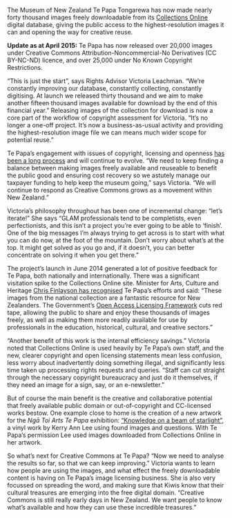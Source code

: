 <html><body><p>The Museum of New Zealand Te Papa Tongarewa has now made nearly forty thousand images freely downloadable from its <a title="Collections Online Te Papa" href="http://collections.tepapa.govt.nz/" target="_blank">Collections Online</a> digital database, giving the public access to the highest-resolution images it can and opening the way for creative reuse.



<strong>Update as at April 2015:</strong> Te Papa has now released over 20,000 images under Creative Commons Attribution-Noncommercial-No Derivatives (CC BY-NC-ND) licence, and over 25,000 under No Known Copyright Restrictions.



“This is just the start”, says Rights Advisor Victoria Leachman. “We’re constantly improving our database, constantly collecting, constantly digitising. At launch we released thirty thousand and we aim to make another fifteen thousand images available for download by the end of this financial year.” Releasing images of the collection for download is now a core part of the workflow of copyright assessment for Victoria. “It’s no longer a one-off project. It’s now a business-as-usual activity and providing the highest-resolution image file we can means much wider scope for potential reuse.”



Te Papa’s engagement with issues of copyright, licensing and openness <a href="http://creativecommons.org.nz/2012/08/te-papa-joins-the-commons/" target="_blank">has been a long process</a> and will continue to evolve. “We need to keep finding a balance between making images freely available and reuseable to benefit the public good and ensuring cost recovery so we astutely manage our taxpayer funding to help keep the museum going,” says Victoria. “We will continue to respond as Creative Commons grows as a movement within New Zealand.”



Victoria’s philosophy throughout has been one of incremental change: “let’s iterate!” She says “GLAM professionals tend to be completists, even perfectionists, and this isn’t a project you’re ever going to be able to ‘finish’. One of the big messages I’m always trying to get across is to start with what you can do now, at the foot of the mountain. Don’t worry about what’s at the top. It might get solved as you go and, if it doesn’t, you can better concentrate on solving it when you get there.”



The project’s launch in June 2014 generated a lot of positive feedback for Te Papa, both nationally and internationally. There was a significant visitation spike to the Collections Online site. Minister for Arts, Culture and Heritage <a title="Press release" href="http://www.tepapa.govt.nz/AboutUs/Media/Pages/FreeAccessto30000HighResolutionImagesfromTePapasdigitalcollections.aspx" target="_blank">Chris Finlayson has recognised</a> Te Papa’s efforts and said: “These images from the national collection are a fantastic resource for New Zealanders. The Government’s <a title="NZGOAL" href="http://ict.govt.nz/guidance-and-resources/open-government/new-zealand-government-open-access-and-licensing-nzgoal-framework/" target="_blank">Open Access Licensing Framework</a> cuts red tape, allowing the public to share and enjoy these thousands of images freely, as well as making them more readily available for use by professionals in the education, historical, cultural, and creative sectors.”



“Another benefit of this work is the internal efficiency savings.” Victoria noted that Collections Online is used heavily by Te Papa’s own staff, and the new, clearer copyright and open licensing statements mean less confusion, less worry about inadvertently doing something illegal, and significantly less time taken up processing rights requests and queries. “Staff can cut straight through the necessary copyright bureaucracy and just do it themselves, if they need an image for a sign, say, or an e-newsletter.”



But of course the main benefit is the creative and collaborative potential that freely available public domain or out-of-copyright and CC-licensed works bestow. One example close to home is the creation of a new artwork for the <i>Ngā Toi Arts Te Papa</i> exhibition: <a title="Arts Te Papa" href="http://arts.tepapa.govt.nz/on-the-wall/knowledge-on-a-beam-of-starlight-panel-1/8015" target="_blank">“Knowledge on a beam of starlight”</a>, a vinyl work by Kerry Ann Lee using found images and questions. With Te Papa’s permission Lee used images downloaded from Collections Online in her artwork.



So what’s next for Creative Commons at Te Papa? “Now we need to analyse the results so far, so that we can keep improving.” Victoria wants to learn how people are using the images, and what effect the freely downloadable content is having on Te Papa’s image licensing business. She is also very focussed on spreading the word, and making sure that Kiwis know that their cultural treasures are emerging into the free digital domain. “Creative Commons is still really early days in New Zealand. We want people to know what’s available and how they can use these incredible treasures.”</p></body></html>